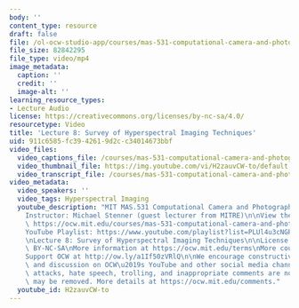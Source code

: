 ```yaml
---
body: ''
content_type: resource
draft: false
file: /ol-ocw-studio-app/courses/mas-531-computational-camera-and-photography-fall-2009/mitmas_531f09_lec08_3_360p_16_9.mp4
file_size: 82842295
file_type: video/mp4
image_metadata:
  caption: ''
  credit: ''
  image-alt: ''
learning_resource_types:
- Lecture Audio
license: https://creativecommons.org/licenses/by-nc-sa/4.0/
resourcetype: Video
title: 'Lecture 8: Survey of Hyperspectral Imaging Techniques'
uid: 911c6585-fc39-4261-9d2c-c34014673bbf
video_files:
  video_captions_file: /courses/mas-531-computational-camera-and-photography-fall-2009/1bmzx6Li8sFQrELSH_MA-JMpcqwOi1WVz_transcript.webvtt
  video_thumbnail_file: https://img.youtube.com/vi/H2zauvCW-to/default.jpg
  video_transcript_file: /courses/mas-531-computational-camera-and-photography-fall-2009/1bmzx6Li8sFQrELSH_MA-JMpcqwOi1WVz_transcript.pdf
video_metadata:
  video_speakers: ''
  video_tags: Hyperspectral Imaging
  youtube_description: "MIT MAS.531 Computational Camera and Photography, Fall 2009\n\
    Instructor: Michael Stenner (guest lecturer from MITRE)\n\nView the complete course:\
    \ https://ocw.mit.edu/courses/mas-531-computational-camera-and-photography-fall-2009/\n\
    YouTube Playlist: https://www.youtube.com/playlist?list=PLUl4u3cNGP61pwA6paIRZ30q1sjLE8b6c\n\
    \nLecture 8: Survey of Hyperspectral Imaging Techniques\n\nLicense: Creative Commons\
    \ BY-NC-SA\nMore information at https://ocw.mit.edu/terms\nMore courses at https://ocw.mit.edu\n\
    Support OCW at http://ow.ly/a1If50zVRlQ\n\nWe encourage constructive comments\
    \ and discussion on OCW\u2019s YouTube and other social media channels. Personal\
    \ attacks, hate speech, trolling, and inappropriate comments are not allowed and\
    \ may be removed. More details at https://ocw.mit.edu/comments."
  youtube_id: H2zauvCW-to
---
```

